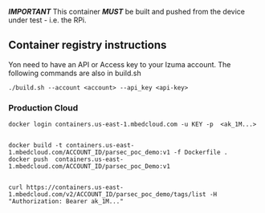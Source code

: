 ***IMPORTANT*** 
This container ***MUST*** be built and pushed from the device under test - i.e. the RPi.

## Container registry instructions

Yon need to have an API or Access key to your Izuma account.
The following commands are also in build.sh
```
./build.sh --account <account> --api_key <api-key>
```

### Production Cloud

```
docker login containers.us-east-1.mbedcloud.com -u KEY -p  <ak_1M...>


docker build -t containers.us-east-1.mbedcloud.com/ACCOUNT_ID/parsec_poc_demo:v1 -f Dockerfile .
docker push  containers.us-east-1.mbedcloud.com/ACCOUNT_ID/parsec_poc_Demo:v1


curl https://containers.us-east-1.mbedcloud.com/v2/ACCOUNT_ID/parsec_poc_demo/tags/list -H "Authorization: Bearer ak_1M..."
```



